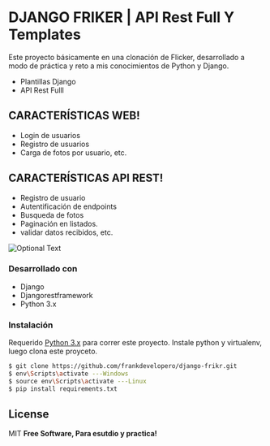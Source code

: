 # DJANGO FRIKER | API Rest Full Y Templates
Este proyecto básicamente en una clonación de Flicker, desarrollado a modo de práctica y reto a mis conocimientos de Python y Django.

  - Plantillas Django
  - API Rest Fulll

## CARACTERÍSTICAS WEB!

  - Login de usuarios
  - Registro de usuarios
  - Carga de fotos por usuario, etc.
  
## CARACTERÍSTICAS API REST!
  - Registro de usuario
  - Autentificación de endpoints
  - Busqueda de fotos
  - Paginación en listados.
  - validar datos recibidos, etc.
  
![Optional Text](https://frankdeveloper.com/wp-content/uploads/2018/11/APIRest_Django_friker.png)



### Desarrollado con
* Django 
* Djangorestframework
* Python 3.x
### Instalación

Requerido [Python 3.x](https://www.python.org/)  para correr este proyecto.
Instale python y virtualenv, luego clona este proyceto.

```sh
$ git clone https://github.com/frankdevelopero/django-frikr.git
$ env\Scripts\activate ---Windows
$ source env\Scripts\activate ---Linux
$ pip install requirements.txt
```

License
----

MIT
**Free Software, Para esutdio y practica!**
